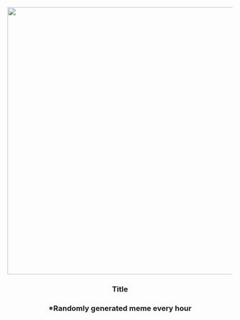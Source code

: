 <p align="center">
        <img src="https://i.redd.it/iwe61hszsfi91.jpg" width="600" height="600">
        </p>
        <h3 align="center">Title</h3>
        <h3 align="center">*Randomly generated meme every hour</h3>
    